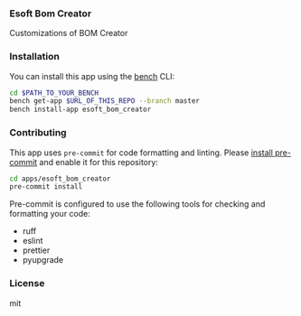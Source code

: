 ### Esoft Bom Creator

Customizations of BOM Creator

### Installation

You can install this app using the [bench](https://github.com/frappe/bench) CLI:

```bash
cd $PATH_TO_YOUR_BENCH
bench get-app $URL_OF_THIS_REPO --branch master
bench install-app esoft_bom_creator
```

### Contributing

This app uses `pre-commit` for code formatting and linting. Please [install pre-commit](https://pre-commit.com/#installation) and enable it for this repository:

```bash
cd apps/esoft_bom_creator
pre-commit install
```

Pre-commit is configured to use the following tools for checking and formatting your code:

- ruff
- eslint
- prettier
- pyupgrade

### License

mit
